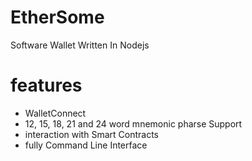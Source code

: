 # EtherSome

Software Wallet Written In Nodejs 

# features
+ WalletConnect
+ 12, 15, 18, 21 and 24 word mnemonic pharse Support
+ interaction with Smart Contracts
+ fully Command Line Interface
